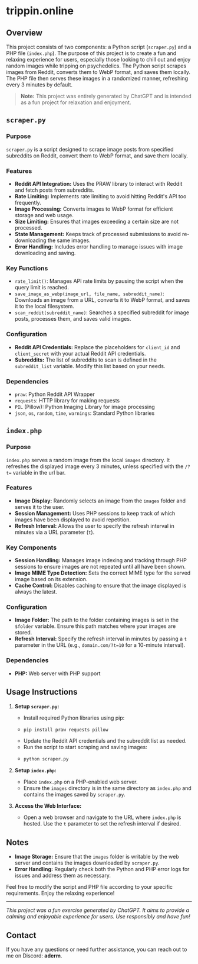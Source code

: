 # trippin.online

## Overview

This project consists of two components: a Python script (`scraper.py`) and a PHP file (`index.php`). The purpose of this project is to create a fun and relaxing experience for users, especially those looking to chill out and enjoy random images while tripping on psychedelics. 
The Python script scrapes images from Reddit, converts them to WebP format, and saves them locally. The PHP file then serves these images in a randomized manner, refreshing every 3 minutes by default.

> **Note:** This project was entirely generated by ChatGPT and is intended as a fun project for relaxation and enjoyment.

## `scraper.py`

### Purpose
`scraper.py` is a script designed to scrape image posts from specified subreddits on Reddit, convert them to WebP format, and save them locally.

### Features
- **Reddit API Integration:** Uses the PRAW library to interact with Reddit and fetch posts from subreddits.
- **Rate Limiting:** Implements rate limiting to avoid hitting Reddit's API too frequently.
- **Image Processing:** Converts images to WebP format for efficient storage and web usage.
- **Size Limiting:** Ensures that images exceeding a certain size are not processed.
- **State Management:** Keeps track of processed submissions to avoid re-downloading the same images.
- **Error Handling:** Includes error handling to manage issues with image downloading and saving.

### Key Functions
- `rate_limit()`: Manages API rate limits by pausing the script when the query limit is reached.
- `save_image_as_webp(image_url, file_name, subreddit_name)`: Downloads an image from a URL, converts it to WebP format, and saves it to the local filesystem.
- `scan_reddit(subreddit_name)`: Searches a specified subreddit for image posts, processes them, and saves valid images.

### Configuration
- **Reddit API Credentials:** Replace the placeholders for `client_id` and `client_secret` with your actual Reddit API credentials.
- **Subreddits:** The list of subreddits to scan is defined in the `subreddit_list` variable. Modify this list based on your needs.

### Dependencies
- `praw`: Python Reddit API Wrapper
- `requests`: HTTP library for making requests
- `PIL` (Pillow): Python Imaging Library for image processing
- `json`, `os`, `random`, `time`, `warnings`: Standard Python libraries

## `index.php`

### Purpose
`index.php` serves a random image from the local `images` directory. It refreshes the displayed image every 3 minutes, unless specified with the `/?t=` variable in the url bar.

### Features
- **Image Display:** Randomly selects an image from the `images` folder and serves it to the user.
- **Session Management:** Uses PHP sessions to keep track of which images have been displayed to avoid repetition.
- **Refresh Interval:** Allows the user to specify the refresh interval in minutes via a URL parameter (`t`).

### Key Components
- **Session Handling:** Manages image indexing and tracking through PHP sessions to ensure images are not repeated until all have been shown.
- **Image MIME Type Detection:** Sets the correct MIME type for the served image based on its extension.
- **Cache Control:** Disables caching to ensure that the image displayed is always the latest.

### Configuration
- **Image Folder:** The path to the folder containing images is set in the `$folder` variable. Ensure this path matches where your images are stored.
- **Refresh Interval:** Specify the refresh interval in minutes by passing a `t` parameter in the URL (e.g., `domain.com/?t=10` for a 10-minute interval).

### Dependencies
- **PHP:** Web server with PHP support

## Usage Instructions

1. **Setup `scraper.py`:**
   - Install required Python libraries using pip:
   - 
     ```bash
     pip install praw requests pillow
     ```
   - Update the Reddit API credentials and the subreddit list as needed.
   - Run the script to start scraping and saving images:
   - 
     ```bash
     python scraper.py
     ```

2. **Setup `index.php`:**
   - Place `index.php` on a PHP-enabled web server.
   - Ensure the `images` directory is in the same directory as `index.php` and contains the images saved by `scraper.py`.

3. **Access the Web Interface:**
   - Open a web browser and navigate to the URL where `index.php` is hosted. Use the `t` parameter to set the refresh interval if desired.

## Notes
- **Image Storage:** Ensure that the `images` folder is writable by the web server and contains the images downloaded by `scraper.py`.
- **Error Handling:** Regularly check both the Python and PHP error logs for issues and address them as necessary.

Feel free to modify the script and PHP file according to your specific requirements. Enjoy the relaxing experience!

---

*This project was a fun exercise generated by ChatGPT. It aims to provide a calming and enjoyable experience for users. Use responsibly and have fun!*

## Contact

If you have any questions or need further assistance, you can reach out to me on Discord: **aderm**.

